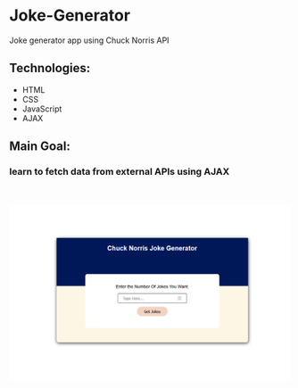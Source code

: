 # Joke-Generator
Joke generator app using Chuck Norris API
## Technologies:
* HTML
* CSS
* JavaScript
* AJAX
## Main Goal:
### learn to fetch data from external APIs using AJAX
<br><br>
<img src="./img/joke-generator.PNG" width="800px" alt="App Screenshot">
